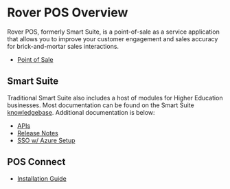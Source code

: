 # Rover POS Overview

<PageHeader />

Rover POS, formerly Smart Suite, is a point-of-sale as a service application that allows you to improve your customer engagement and sales accuracy for brick-and-mortar sales interactions.

* [Point of Sale](./pos/README.md)

## Smart Suite

Traditional Smart Suite also includes a host of modules for Higher Education businesses. Most documentation can be found on the Smart Suite [knowledgebase](https://training.total-computing.com/). Additional documentation is below:

* [APIs](./api/README.md)  
* [Release Notes](./release-notes/README.md)  
* [SSO w/ Azure Setup](./sso-with-azure-setup/README.md)  

## POS Connect

* [Installation Guide](/pos-connect/README.md)  
  
<PageFooter />
